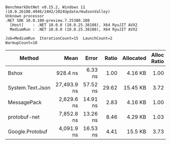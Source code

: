 ```

BenchmarkDotNet v0.15.2, Windows 11 (10.0.26100.4946/24H2/2024Update/HudsonValley)
Unknown processor
.NET SDK 10.0.100-preview.7.25380.108
  [Host]    : .NET 10.0.0 (10.0.25.38108), X64 RyuJIT AVX2
  MediumRun : .NET 10.0.0 (10.0.25.38108), X64 RyuJIT AVX2

Job=MediumRun  IterationCount=15  LaunchCount=2
WarmupCount=10

```
| Method           |        Mean |    Error | Ratio | Allocated | Alloc Ratio |
|------------------|------------:|---------:|------:|----------:|------------:|
| Bshox            |    928.4 ns |  6.33 ns |  1.00 |   4.16 KB |        1.00 |
| System.Text.Json | 27,493.9 ns | 57.52 ns | 29.62 |  15.45 KB |        3.72 |
| MessagePack      |  2,629.6 ns | 14.91 ns |  2.83 |   4.16 KB |        1.00 |
| protobuf-net     |  7,852.8 ns | 13.26 ns |  8.46 |   4.29 KB |        1.03 |
| Google.Protobuf  |  4,091.9 ns | 16.53 ns |  4.41 |   15.5 KB |        3.73 |
